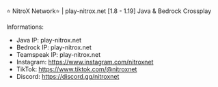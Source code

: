 ⭐ NitroX Network⭐ | play-nitrox.net [1.8 - 1.19] Java & Bedrock Crossplay

  Informations:
  - Java IP: play-nitrox.net
  - Bedrock IP: play-nitrox.net
  - Teamspeak IP: play-nitrox.net
  - Instagram: https://www.instagram.com/nitroxnet
  - TikTok: https://www.tiktok.com/@nitroxnet
  - Discord: https://discord.gg/nitroxnet 
